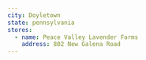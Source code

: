 ```yaml
---
city: Doyletown
state: pennsylvania
stores:
  - name: Peace Valley Lavender Farms
    address: 802 New Galena Road
---
```

